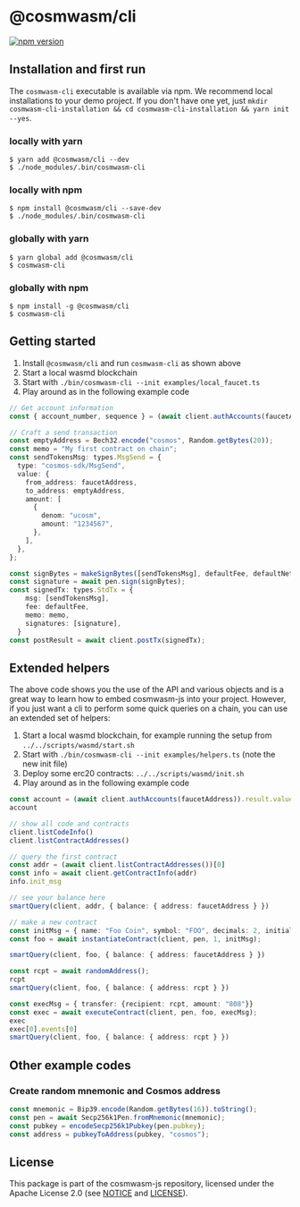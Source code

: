 # @cosmwasm/cli

[![npm version](https://img.shields.io/npm/v/@cosmwasm/cli.svg)](https://www.npmjs.com/package/@cosmwasm/cli)

## Installation and first run

The `cosmwasm-cli` executable is available via npm. We recommend local
installations to your demo project. If you don't have one yet, just
`mkdir cosmwasm-cli-installation && cd cosmwasm-cli-installation && yarn init --yes`.

### locally with yarn

```
$ yarn add @cosmwasm/cli --dev
$ ./node_modules/.bin/cosmwasm-cli
```

### locally with npm

```
$ npm install @cosmwasm/cli --save-dev
$ ./node_modules/.bin/cosmwasm-cli
```

### globally with yarn

```
$ yarn global add @cosmwasm/cli
$ cosmwasm-cli
```

### globally with npm

```
$ npm install -g @cosmwasm/cli
$ cosmwasm-cli
```

## Getting started

1. Install `@cosmwasm/cli` and run `cosmwasm-cli` as shown above
2. Start a local wasmd blockchain
3. Start with `./bin/cosmwasm-cli --init examples/local_faucet.ts`
4. Play around as in the following example code

```ts
// Get account information
const { account_number, sequence } = (await client.authAccounts(faucetAddress)).result.value;

// Craft a send transaction
const emptyAddress = Bech32.encode("cosmos", Random.getBytes(20));
const memo = "My first contract on chain";
const sendTokensMsg: types.MsgSend = {
  type: "cosmos-sdk/MsgSend",
  value: {
    from_address: faucetAddress,
    to_address: emptyAddress,
    amount: [
      {
        denom: "ucosm",
        amount: "1234567",
      },
    ],
  },
};

const signBytes = makeSignBytes([sendTokensMsg], defaultFee, defaultNetworkId, memo, account_number, sequence);
const signature = await pen.sign(signBytes);
const signedTx: types.StdTx = {
    msg: [sendTokensMsg],
    fee: defaultFee,
    memo: memo,
    signatures: [signature],
  }
const postResult = await client.postTx(signedTx);
```

## Extended helpers

The above code shows you the use of the API and various objects and is a great way to learn
how to embed cosmwasm-js into your project. However, if you just want a cli to perform some
quick queries on a chain, you can use an extended set of helpers:

1. Start a local wasmd blockchain, for example running the setup from `../../scripts/wasmd/start.sh`
2. Start with `./bin/cosmwasm-cli --init examples/helpers.ts` (note the new init file)
3. Deploy some erc20 contracts: `../../scripts/wasmd/init.sh`
4. Play around as in the following example code

```ts
const account = (await client.authAccounts(faucetAddress)).result.value;
account

// show all code and contracts
client.listCodeInfo()
client.listContractAddresses()

// query the first contract
const addr = (await client.listContractAddresses())[0]
const info = await client.getContractInfo(addr)
info.init_msg

// see your balance here
smartQuery(client, addr, { balance: { address: faucetAddress } })

// make a new contract
const initMsg = { name: "Foo Coin", symbol: "FOO", decimals: 2, initial_balances: [{address: faucetAddress, amount: "123456789"}]}
const foo = await instantiateContract(client, pen, 1, initMsg);

smartQuery(client, foo, { balance: { address: faucetAddress } })

const rcpt = await randomAddress();
rcpt
smartQuery(client, foo, { balance: { address: rcpt } })

const execMsg = { transfer: {recipient: rcpt, amount: "808"}}
const exec = await executeContract(client, pen, foo, execMsg);
exec
exec[0].events[0]
smartQuery(client, foo, { balance: { address: rcpt } })
```

## Other example codes

### Create random mnemonic and Cosmos address

```ts
const mnemonic = Bip39.encode(Random.getBytes(16)).toString();
const pen = await Secp256k1Pen.fromMnemonic(mnemonic);
const pubkey = encodeSecp256k1Pubkey(pen.pubkey);
const address = pubkeyToAddress(pubkey, "cosmos");
```

## License

This package is part of the cosmwasm-js repository, licensed under the Apache
License 2.0 (see
[NOTICE](https://github.com/confio/cosmwasm-js/blob/master/NOTICE) and
[LICENSE](https://github.com/confio/cosmwasm-js/blob/master/LICENSE)).
